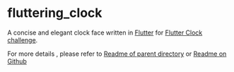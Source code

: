 # fluttering_clock

A concise and elegant clock face written in [Flutter](https://flutter.dev/) for [Flutter Clock challenge](https://flutter.dev/clock).

For more details , please refer to [Readme of parent directory](../README.md) or [Readme on Github](https://github.com/Russiarain/fluttering_clock/blob/master/README.md)
